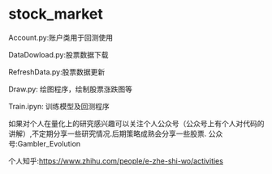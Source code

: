 # stock_market

Account.py:账户类用于回测使用

DataDowload.py:股票数据下载

RefreshData.py:股票数据更新

Draw.py: 绘图程序，绘制股票涨跌图等

Train.ipyn: 训练模型及回测程序

如果对个人在量化上的研究感兴趣可以关注个人公众号（公众号上有个人对代码的讲解）,不定期分享一些研究情况.后期策略成熟会分享一些股票.
公众号:Gambler_Evolution

个人知乎:https://www.zhihu.com/people/e-zhe-shi-wo/activities

